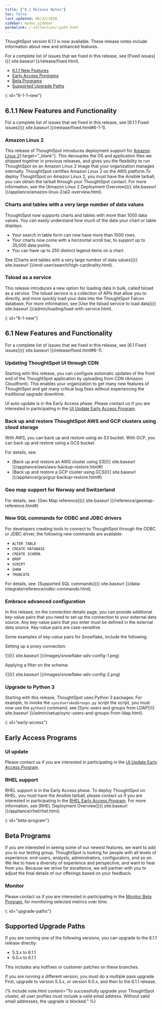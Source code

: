 ```yaml
---
title: ["6.1 Release Notes"]
toc: false
last_updated: 06/22/2020
sidebar: mydoc_sidebar
permalink: /:collection/:path.html
---
```


ThoughtSpot version 6.1.1 is now available. These release notes include information about new and enhanced features.

For a complete list of issues that we fixed in this release, see [Fixed issues]({{ site.baseurl }}/release/fixed.html).

* [6.1.1 New Features](#6-1-1-new)
* [Early Access Programs](#early-access)
* [Beta Programs](#beta-program)
* [Supported Upgrade Paths](#upgrade-paths)

{: id="6-1-1-new"}
## 6.1.1 New Features and Functionality

For a complete list of issues that we fixed in this release, see [6.1.1 Fixed issues]({{ site.baseurl }}/release/fixed.html#6-1-1).

### Amazon Linux 2

This release of ThoughtSpot introduces deployment support for [Amazon Linux 2](https://aws.amazon.com/amazon-linux-2/){:target="_blank"}. This decouples the OS and application files we shipped together in previous releases, and gives you the flexibility to run ThoughtSpot on an Amazon Linux 2 image that your organization manages internally. ThoughtSpot certifies Amazon Linux 2 on the AWS platform.To deploy ThoughtSpot on Amazon Linux 2, you must have the Ansible tarball; you can obtain the tarball through your ThoughtSpot contact. For more information, see the [Amazon Linux 2 Deployment Overview]({{ site.baseurl }}/appliance/amazon-linux-2/al2-overview.html).

### Charts and tables with a very large number of data values

ThoughtSpot now supports charts and tables with more than 1000 data values. You can easily understand how much of the data your chart or table displays.
* Your search in table form can now have more than 1000 rows.
* Your charts now come with a horizontal scroll bar, to support up to 35,000 data points.
* You can have up to 250 distinct legend items on a chart.

See [Charts and tables with a very large number of data values]({{ site.baseurl }}/end-user/search/high-cardinality.html).

### Tsload as a service

This release introduces a new option for loading data in bulk, called tsload as a service. The tsload service is a collection of APIs that allow you to directly, and more quickly load your data into the ThoughtSpot Falcon database. For more information, see [Use the tsload service to load data]({{ site.baseurl }}/admin/loading/load-with-service.html).

{: id="6-1-new"}
## 6.1 New Features and Functionality

For a complete list of issues that we fixed in this release, see [6.1 Fixed issues]({{ site.baseurl }}/release/fixed.html#6-1).

### Updating ThoughtSpot UI through CDN

Starting with this release, you can configure automatic updates of the front end of the ThoughtSpot application by uploading from CDN (Amazon Cloudfront). This enables your organization to get many new features of ThoughtSpot and get many critical bug fixes without experiencing the traditional upgrade downtime.

UI auto-update is in the Early Access phase. Please contact us if you are interested in participating in the <a href="mailto:early_access@thoughtspot.com?subject=UI%20Update%20Early%20Access%20Program%20Request" target="_blank">UI Update Early Access Program</a>.

### Back up and restore ThoughtSpot AWS and GCP clusters using cloud storage

With AWS, you can back up and restore using an S3 bucket. With GCP, you can back up and restore using a GCS bucket.

For details, see:
- [Back up and restore an AWS cluster using S3]({{ site.baseurl }}/appliance/aws/aws-backup-restore.html#)
- [Back up and restore a GCP cluster using GCS]({{ site.baseurl }}/appliance/gcp/gcp-backup-restore.html#)

### Geo map support for Norway and Switzerland

For details, see: [Geo Map reference]({{ site.baseurl }}/reference/geomap-reference.html#)

### New SQL commands for ODBC and JDBC drivers

For developers creating tools to connect to ThoughtSpot through the ODBC or JDBC driver, the following new commands are available:

- `ALTER TABLE`
- `CREATE DATABASE`
- `CREATE SCHEMA`
- `DROP`
- `SCRIPT`
- `SHOW`
- `TRUNCATE`

For details, see: [Supported SQL commands]({{ site.baseurl }}/data-integrate/reference/odbc-commands.html).

### Embrace advanced configuration

In this release, on the connection details page, you can provide additional key-value pairs that you need to set up the connection to your external data source. Any key-value pairs that you enter must be defined in the external data source. Key-value pairs are case-sensitive.

Some examples of key-value pairs for Snowflake, include the following:

Setting up a proxy connection:

![]({{ site.baseurl }}/images/snowflake-adv-config-1.png)

Applying a filter on the schema:

![]({{ site.baseurl }}/images/snowflake-adv-config-2.png)

### Upgrade to Python 3

Starting with this release, ThoughtSpot uses Python 3 packages. For example, to invoke the `syncUsersAndGroups.py` script the script, you must now use the `python3` command; see [Sync users and groups from LDAP]({{ site.baseurl }}/admin/setup/sync-users-and-groups-from-ldap.html).

{: id="early-access"}
## Early Access Programs

### UI update

Please contact us if you are interested in participating in the <a href="mailto:early_access@thoughtspot.com?subject=UI%20Update%20Early%20Access%20Program%20Request" target="_blank">UI Update Early Access Program</a>.

### RHEL support
RHEL support is in the Early Access phase. To deploy ThoughtSpot on RHEL, you must have the Ansible tarball; please contact us if you are interested in participating in the <a href="mailto:early_access@thoughtspot.com?subject=RHEL%20Early%20Access%20Program%20Request" target="_blank">RHEL Early Access Program</a>. For more information, see [RHEL Deployment Overview]({{ site.baseurl }}/appliance/rhel/rhel.html).

{: id="beta-program"}
## Beta Programs

If you are interested in seeing some of our newest features, we want to add you to our testing group. ThoughtSpot is looking for people with all levels of experience: end-users, analysts, administrators, configurators, and so on.
We like to have a diversity of experience and perspective, and want to hear from you. Because we strive for excellence, we will partner with you to adjust the final details of our offerings based on your feedback.

### Monitor

Please contact us if you are interested in participating in the <a href="mailto:BetaProgram@thoughtspot.com?subject=Monitor%20Beta%20Program%20Request" target="_blank">Monitor Beta Program</a>, for monitoring selected metrics over time.

{: id="upgrade-paths"}
## Supported Upgrade Paths

If you are running one of the following versions, you can upgrade to the 6.1.1 release
directly:

* 5.3.x to 6.1.1
* 6.0.x to 6.1.1

This includes any hotfixes or customer patches on these branches.

If you are running a different version, you must do a multiple pass upgrade.
First, upgrade to version 5.3.x, or version 6.0.x, and then to the 6.1.1 release.

{% include note.html content="To successfully upgrade your ThoughtSpot cluster, all user profiles must include a valid email address. Without valid email addresses, the upgrade is blocked." %}
